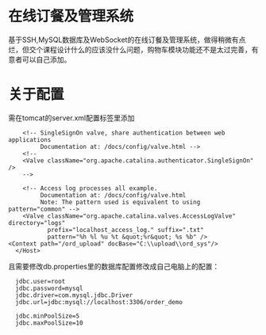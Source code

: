 # 在线订餐及管理系统
基于SSH,MySQL数据库及WebSocket的在线订餐及管理系统，做得稍微有点烂，但交个课程设计什么的应该没什么问题，购物车模块功能还不是太过完善，有意者可以自己添加。
# 关于配置
需在tomcat的server.xml配置<Host>标签里添加
    <Host name="localhost"  appBase="webapps"
            unpackWARs="true" autoDeploy="true">

        <!-- SingleSignOn valve, share authentication between web applications
             Documentation at: /docs/config/valve.html -->
        <!--
        <Valve className="org.apache.catalina.authenticator.SingleSignOn" />
        -->

        <!-- Access log processes all example.
             Documentation at: /docs/config/valve.html
             Note: The pattern used is equivalent to using pattern="common" -->
        <Valve className="org.apache.catalina.valves.AccessLogValve" directory="logs"
               prefix="localhost_access_log." suffix=".txt"
               pattern="%h %l %u %t &quot;%r&quot; %s %b" />
	<Context path="/ord_upload" docBase="C:\\upload\\ord_sys"/>
      </Host>
且需要修改db.properties里的数据库配置修改成自己电脑上的配置：

	  jdbc.user=root   
	  jdbc.password=mysql
	  jdbc.driver=com.mysql.jdbc.Driver
	  jdbc.url=jdbc:mysql://localhost:3306/order_demo 

	  jdbc.minPoolSize=5
	  jdbc.maxPoolSize=10


